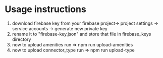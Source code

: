 <H1> Usage instructions </H1>
<ol>
<li>download firebase key from your firebase project-> project settings -> service accounts -> generate new private key </li>
<li>rename it to "firebase-key.json" and store that file in firebase_keys directory </li>
<li>now to upload amenities run => npm run upload-amenities</li>
<li>now to upload connector_type run => npm run upload-type</li>
</ol>
